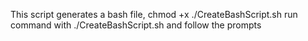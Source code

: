 This script generates a bash file, 
chmod +x ./CreateBashScript.sh
run command with ./CreateBashScript.sh and follow the prompts
